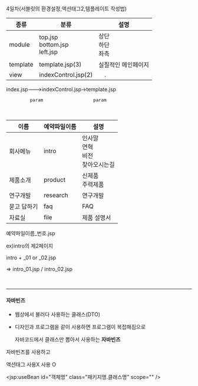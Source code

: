 4일차(서블릿의 환경설정,액션태그2,템플레이트 작성법)

| 종류     | 분류                              | 설명                 |
|----------|-----------------------------------|----------------------|
| module   | top.jsp<br>bottom.jsp<br>left.jsp | 상단<br>하단<br>좌측 |
| template | template.jsp(3)                   | 실질적인 메인페이지  |
| view     | indexControl.jsp(2)               | 　.                  |

index.jsp--->indexControl.jsp->template.jsp

```
         param                   param
```

<br>

| 이름        | 예약파일이름 | 설명                                   |
|-------------|--------------|----------------------------------------|
| 회사메뉴    | intro        | 인사말<br>연혁<br>비전<br>찾아오시는길 |
| 제품소개    | product      | 신제품<br>주력제품                     |
| 연구개발    | research     | 연구개발                               |
| 묻고 답하기 | faq          | FAQ                                    |
| 자료실      | file         | 제품 설명서                            |

예약파일이름_번호.jsp

ex)intro의 제2페이지

intro + \_01 or \_02.jsp

=> intro_01.jsp / intro_02.jsp

<br>

---

#### 자바빈즈

-	웹상에서 불러다 사용하는 클래스(DTO)

-	디자인과 프로그램을 같이 사용하면 프로그램이 복잡해짐으로

	자바코드에서 클래스만 뽑아서 사용하는 **자바빈즈**

자바빈즈를 사용하고

액션태그 사용X 사용 O

<jsp:useBean id="객체명" class="패키지명.클래스명" scope="" />
